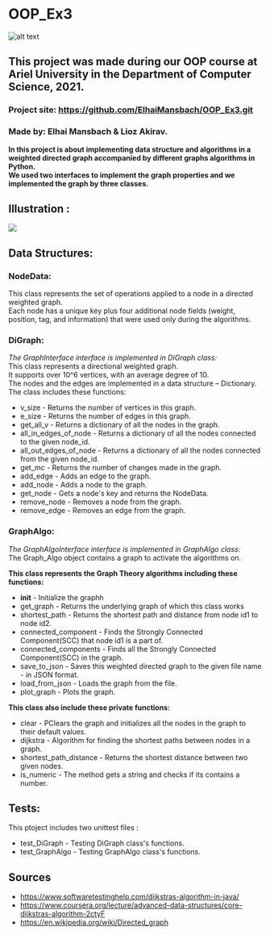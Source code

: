 # OOP_Ex3
![alt text](https://i.ibb.co/MpFkXKD/LOGO-1.jpg)

## This project was made during our OOP course at Ariel University in the Department of Computer Science, 2021.

### Project site: https://github.com/ElhaiMansbach/OOP_Ex3.git

### Made by: Elhai Mansbach & Lioz Akirav.

**In this project is about implementing data structure and algorithms in a weighted directed graph accompanied by different graphs algorithms in Python.<br/>
We used two interfaces to implement the graph properties and we implemented the graph by three classes.<br/>**

## Illustration :


![](https://miro.medium.com/max/1408/1*fYKrGW0IUeoS_8XtCoNaLw.gif)


## Data Structures:

### NodeData:<br/>
This class represents the set of operations applied to a node in a directed weighted graph.<br/>
Each node has a unique key plus four additional node fields (weight, position, tag, and information) that were used only during the algorithms.<br/>

### DiGraph:<br/>
*The GraphInterface interface is implemented in DiGraph class:*<br/>
This class represents a directional weighted graph.<br/>
It supports over 10^6 vertices, with an average degree of 10.<br/>
The nodes and the edges are implemented in a data structure – Dictionary.<br/>
The class includes these functions:
* v_size - Returns the number of vertices in this graph.
* e_size - Returns the number of edges in this graph.
* get_all_v - Returns a dictionary of all the nodes in the graph.
* all_in_edges_of_node - Returns a dictionary of all the nodes connected to the given node_id.
* all_out_edges_of_node - Returns a dictionary of all the nodes connected from the given node_id.
* get_mc - Returns the number of changes made in the graph.
* add_edge - Adds an edge to the graph.
* add_node - Adds a node to the graph.
* get_node - Gets a node's key and returns the NodeData.
* remove_node - Removes a node from the graph.
* remove_edge - Removes an edge from the graph.


### GraphAlgo:<br/>
*The GraphAlgoInterface interface is implemented in GraphAlgo class:*<br/>
The Graph_Algo object contains a graph to activate the algorithms on.<br/>

**This class represents the Graph Theory algorithms including these functions:**<br/>
* __init__ - Initialize the graphh<br/>
* get_graph - Returns the underlying graph of which this class works<br/>
* shortest_path - Returns the shortest path and distance from node id1 to node id2.<br/>
* connected_component - Finds the Strongly Connected Component(SCC) that node id1 is a part of.<br/>
* connected_components - Finds all the Strongly Connected Component(SCC) in the graph.<br/>
* save_to_json - Saves this weighted directed graph to the given file name - in JSON format.<br/>
* load_from_json - Loads the graph from the file.<br/>
* plot_graph - Plots the graph.<br/>

**This class also include these private functions:**<br/>
* clear - PClears the graph and initializes all the nodes in the graph to their default values.<br/>
* dijkstra - Algorithm for finding the shortest paths between nodes in a graph.<br/>
* shortest_path_distance - Returns the shortest distance between two given nodes.<br/>
* is_numeric - The method gets a string and checks if its contains a number.<br/>



## Tests:

This ptoject includes two unittest files :
* test_DiGraph - Testing DiGraph class's functions.
* test_GraphAlgo - Testing GraphAlgo class's functions.


 ## Sources ##
 * https://www.softwaretestinghelp.com/dijkstras-algorithm-in-java/
 * https://www.coursera.org/lecture/advanced-data-structures/core-dijkstras-algorithm-2ctyF
 * https://en.wikipedia.org/wiki/Directed_graph

